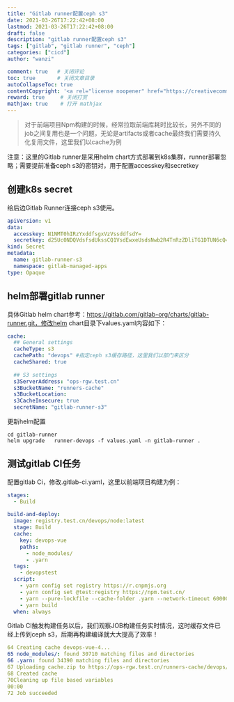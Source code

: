 ```yaml
---
title: "Gitlab runner配置ceph s3"
date: 2021-03-26T17:22:42+08:00
lastmod: 2021-03-26T17:22:42+08:00
draft: false
description: "gitlab runner配置ceph s3"
tags: ["gitlab", "gitlab runner", "ceph"]
categories: ["cicd"]
author: "wanzi"

comment: true   # 关闭评论
toc: true       # 关闭文章目录
autoCollapseToc: true
contentCopyright: '<a rel="license noopener" href="https://creativecommons.org/licenses/by-nc-nd/4.0/" target="_blank">CC BY-NC-ND 4.0</a>'
reward: true     # 关闭打赏
mathjax: true    # 打开 mathjax
---
```


> 对于前端项目Npm构建的时候，经常拉取前端库耗时比较长，另外不同的job之间复用也是一个问题，无论是artifacts或者cache最终我们需要持久化复用文件，这里我们以cache为例


注意：这里的Gitlab runner是采用helm chart方式部署到k8s集群，runner部署忽略；需要提前准备ceph s3的密钥对，用于配置accesskey和secretkey

## 创建k8s secret

给后边Gitlab Runner连接ceph s3使用。

```yaml
apiVersion: v1
data:
  accesskey: N1NMT0hIRzYxddfsgxVzVssddfsdY=
  secretkey: d25Uc0NDQVdsfsdUkssCQ1VsdEwxeUsdsNwb2R4TnRzZDliTG1DTUN6cQ==
kind: Secret
metadata:
  name: gitlab-runner-s3
  namespace: gitlab-managed-apps
type: Opaque
```


## helm部署gitlab runner

具体Gitlab helm chart参考：https://gitlab.com/gitlab-org/charts/gitlab-runner.git，修改helm chart目录下values.yaml内容如下：
```yaml
cache:
  ## General settings
  cacheType: s3
  cachePath: "devops" #指定ceph s3缓存路径，这里我们以部门来区分
  cacheShared: true
   
  ## S3 settings
  s3ServerAddress: "ops-rgw.test.cn"
  s3BucketName: "runners-cache"
  s3BucketLocation:
  s3CacheInsecure: true
  secretName: "gitlab-runner-s3"
```

更新helm配置
```shell
cd gitlab-runner
helm upgrade   runner-devops -f values.yaml -n gitlab-runner .
```


## 测试gitlab CI任务

配置gitlab Ci，修改.gitlab-ci.yaml，这里以前端项目构建为例：

```yaml
stages:
  - Build
   
build-and-deploy:
  image: registry.test.cn/devops/node:latest
  stage: Build
  cache:
    key: devops-vue
    paths:
      - node_modules/
      - .yarn
  tags:
    - devopstest
  script:
    - yarn config set registry https://r.cnpmjs.org
    - yarn config set @test:registry https://npm.test.cn/
    - yarn --pure-lockfile --cache-folder .yarn --network-timeout 600000
    - yarn build
  when: always
```
Gitlab CI触发构建任务以后，我们观察JOB构建任务实时情况，这时缓存文件已经上传到ceph s3，后期再构建编译就大大提高了效率！

```yaml
64 Creating cache devops-vue-4...
65 node_modules/: found 30710 matching files and directories
66 .yarn: found 34390 matching files and directories 
67 Uploading cache.zip to https://ops-rgw.test.cn/runners-cache/devops/project/4187/devops-vue-js-starter-4
68 Created cache
70Cleaning up file based variables
00:00
72 Job succeeded
```
